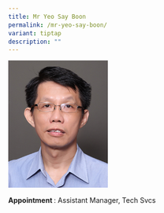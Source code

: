 ```yaml
---
title: Mr Yeo Say Boon
permalink: /mr-yeo-say-boon/
variant: tiptap
description: ""
---
```

<p></p>
<div class="isomer-image-wrapper">
<img style="width: 40%;" height="auto" width="100%" alt="Image of Mr Yeo Say Boon" src="/images/IS/IS_YEO_SAY_BOON_2550.jpg">
</div>
<p><strong>Appointment </strong>: Assistant Manager, Tech Svcs</p>